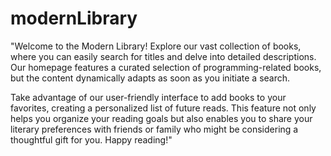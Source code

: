# modernLibrary

"Welcome to the Modern Library! Explore our vast collection of books, where you can easily search for titles and delve into detailed descriptions. Our homepage features a curated selection of programming-related books, but the content dynamically adapts as soon as you initiate a search.

Take advantage of our user-friendly interface to add books to your favorites, creating a personalized list of future reads. This feature not only helps you organize your reading goals but also enables you to share your literary preferences with friends or family who might be considering a thoughtful gift for you. Happy reading!"